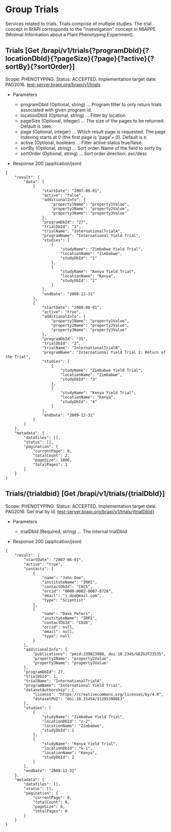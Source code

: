 
# Group Trials

Services related to trials. Trials comprise of multiple studies. The trial concept in BrAPI corresponds to the "investigation" concept in MIAPPE (Minimal Information about a Plant Phenotyping Experiment).




## Trials [Get /brapi/v1/trials{?programDbId}{?locationDbId}{?pageSize}{?page}{?active}{?sortBy}{?sortOrder}]

 Scope: PHENOTYPING. Status: ACCEPTED. Implementation target date: PAG2016.
<a href="https://test-server.brapi.org/brapi/v1/trials"> test-server.brapi.org/brapi/v1/trials</a> 

+ Parameters
    + programDbId (Optional, string) ... Program filter to only return trials associated with given program id.
    + locationDbId (Optional, string) ... Filter by location
    + pageSize (Optional, integer) ... The size of the pages to be returned. Default is `1000`.
    + page (Optional, integer) ... Which result page is requested. The page indexing starts at 0 (the first page is 'page'= 0). Default is `0`.
    + active (Optional, boolean) ... Filter active status true/false.
    + sortBy (Optional, string) ... Sort order. Name of the field to sorty by.
    + sortOrder (Optional, string) ... Sort order direction: asc/desc


+ Response 200 (application/json)
```
{
    "result": {
        "data": [
            {
                "startDate": "2007-06-01",
                "active": "false",
                "additionalInfo": {
                    "property1Name": "property1Value",
                    "property2Name": "property2Value",
                    "property3Name": "property3Value"
                },
                "programDbId": "27",
                "trialDbId": "1",
                "trialName": "InternationalTrialA",
                "programName": "International Yield Trial",
                "studies": [
                    {
                        "studyName": "Zimbabwe Yield Trial",
                        "locationName": "Zimbabwe",
                        "studyDbId": "1"
                    },
                    {
                        "studyName": "Kenya Yield Trial",
                        "locationName": "Kenya",
                        "studyDbId": "2"
                    }
                ],
                "endDate": "2008-12-31"
            },
            {
                "startDate": "2008-06-01",
                "active": "true",
                "additionalInfo": {
                    "property1Name": "property1Value",
                    "property2Name": "property2Value",
                    "property3Name": "property3Value"
                },
                "programDbId": "35",
                "trialDbId": "2",
                "trialName": "InternationalTrialB",
                "programName": "International Yield Trial 2: Return of the Trial",
                "studies": [
                    {
                        "studyName": "Zimbabwe Yield Trial",
                        "locationName": "Zimbabwe",
                        "studyDbId": "3"
                    },
                    {
                        "studyName": "Kenya Yield Trial",
                        "locationName": "Kenya",
                        "studyDbId": "4"
                    }
                ],
                "endDate": "2009-12-31"
            }
        ]
    },
    "metadata": {
        "datafiles": [],
        "status": [],
        "pagination": {
            "currentPage": 0,
            "totalCount": 2,
            "pageSize": 1000,
            "totalPages": 1
        }
    }
}
```

## Trials/{trialdbid} [Get /brapi/v1/trials/{trialDbId}]

 Scope: PHENOTYPING. Status: ACCEPTED. Implementation target date: PAG2016.
Get trial by id.
<a href="https://test-server.brapi.org/brapi/v1/trials"> test-server.brapi.org/brapi/v1/trials/{trialDbId}</a> 

+ Parameters
    + trialDbId (Required, string) ... The internal trialDbId


+ Response 200 (application/json)
```
{
    "result": {
        "startDate": "2007-06-01",
        "active": "true",
        "contacts": [
            {
                "name": "John Doe",
                "instituteName": "IRRI",
                "contactDbId": "C025",
                "orcid": "0000-0002-0607-8728",
                "email": "j.doe@mail.com",
                "type": "Scientist"
            },
            {
                "name": "Dave Peters",
                "instituteName": "IRRI",
                "contactDbId": "C026",
                "orcid": null,
                "email": null,
                "type": null
            }
        ],
        "additionalInfo": {
            "publications": "pmid:239823988, doi:10.2345/GEZG3T23535",
            "property2Name": "property2Value",
            "property3Name": "property3Value"
        },
        "programDbId": 27,
        "trialDbId": 1,
        "trialName": "InternationalTrialA",
        "programName": "International Yield Trial",
        "datasetAuthorship": {
            "license": "https://creativecommons.org/licenses/by/4.0",
            "datasetPUI": "doi:10.15454/312953986E3"
        },
        "studies": [
            {
                "studyName": "Zimbabwe Yield Trial",
                "locationDbId": "z-2",
                "locationName": "Zimbabwe",
                "studyDbId": 1
            },
            {
                "studyName": "Kenya Yield Trial",
                "locationDbId": "k-1",
                "locationName": "Kenya",
                "studyDbId": 2
            }
        ],
        "endDate": "2008-12-31"
    },
    "metadata": {
        "datafiles": [],
        "status": [],
        "pagination": {
            "currentPage": 0,
            "totalCount": 0,
            "pageSize": 0,
            "totalPages": 0
        }
    }
}
```